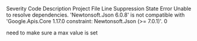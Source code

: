 Severity	Code	Description	Project	File	Line	Suppression State
Error		Unable to resolve dependencies. 'Newtonsoft.Json 6.0.8' is not compatible with 'Google.Apis.Core 1.17.0 constraint: Newtonsoft.Json (>= 7.0.1)'.			0	


need to make sure a max value is set
